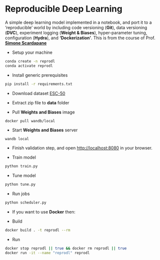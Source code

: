 # Reproducible Deep Learning

A simple deep learning model implemented in a notebook, and port it to a ‘reproducible’ world by including code versioning (**Git**), data versioning (**DVC**), experiment logging (**Weight & Biases**), hyper-parameter tuning, configuration (**Hydra**), and **‘Dockerization’**.
This is from the course of Prof. [**Simone Scardapane**](https://www.sscardapane.it/)

- Setup your machine

```bash
conda create -n reprodl
conda activate reprodl
```

- Install generic prerequisites

```bash
pip install -r requirements.txt
```

- Download dataset [ESC-50](https://github.com/karolpiczak/ESC-50)

- Extract zip file to **data** folder

- Pull **Weights and Biases** image

```Docker
docker pull wandb/local
```

- Start **Weights and Biases** server

```bash
wandb local
```

- Finish validation step, and open [http://localhost:8080](http://localhost:8080) in your browser.

- Train model

```bash
python train.py
```

- Tune model

```bash
python tune.py
```

- Run jobs

```bash
python scheduler.py
```

- If you want to use **Docker** then:

- Build

```bash
docker build . -t reprodl --rm
```

- Run

```bash
docker stop reprodl || true && docker rm reprodl || true
docker run -it --name "reprodl" reprodl
```
